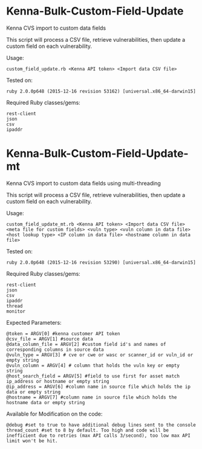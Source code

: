 # Kenna-Bulk-Custom-Field-Update

Kenna CVS import to custom data fields

This script will process a CSV file, retrieve vulnerabilities, then update a custom field on each vulnerability. 

Usage:

    custom_field_update.rb <Kenna API token> <Import data CSV file>
    
    
Tested on:

    ruby 2.0.0p648 (2015-12-16 revision 53162) [universal.x86_64-darwin15]
    
    
Required Ruby classes/gems:

    rest-client
    json
    csv
    ipaddr


# Kenna-Bulk-Custom-Field-Update-mt

Kenna CVS import to custom data fields using multi-threading

This script will process a CSV file, retrieve vulnerabilities, then update a custom field on each vulnerability. 

Usage:

    custom_field_update_mt.rb <Kenna API token> <Import data CSV file> <meta file for custom fields> <vuln type> <vuln column in data file> <host lookup type> <IP column in data file> <hostname column in data file> 
    
    
Tested on:

    ruby 2.0.0p648 (2015-12-16 revision 53290) [universal.x86_64-darwin15]
    
    
Required Ruby classes/gems:

    rest-client
    json
    csv
    ipaddr
    thread
    monitor
    
Expected Parameters:

    @token = ARGV[0] #kenna customer API token
    @csv_file = ARGV[1] #source data
    @data_column_file = ARGV[2] #custom field id's and names of corresponding columns in source data
    @vuln_type = ARGV[3] # cve or cwe or wasc or scanner_id or vuln_id or empty string
    @vuln_column = ARGV[4] # column that holds the vuln key or empty string
    @host_search_field = ARGV[5] #field to use first for asset match ip_address or hostname or empty string
    @ip_address = ARGV[6] #column name in source file which holds the ip data or empty string
    @hostname = ARGV[7] #column name in source file which holds the hostname data or empty string
    
Available for Modification on the code:

    @debug #set to true to have additional debug lines sent to the console
    thread_count #set to 8 by default. Too high and code will be inefficient due to retries (max API calls 3/second), too low max API limit won't be hit. 
